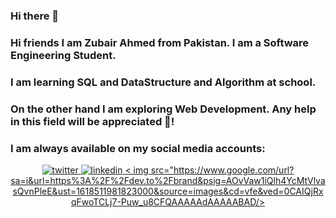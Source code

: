 ### Hi there 👋
### Hi friends I am Zubair Ahmed from Pakistan. I am a Software Engineering Student.
### I am learning SQL and DataStructure and Algorithm at school.
### On the other hand I am exploring Web Development. Any help in this field will be appreciated 🤝!
### I am always available on my social media accounts:
<div align="center">
<a href="https://twitter.com/Zubair24140407" target="_blank">
<img src=https://img.shields.io/badge/twitter-%2300acee.svg?&style=for-the-badge&logo=twitter&logoColor=white alt=twitter />
</a>
<a href="https://www.linkedin.com/in/zubair-ahmed-khushk-1092471a6" target="_blank">
<img src=https://img.shields.io/badge/linkedin-%231E77B5.svg?&style=for-the-badge&logo=linkedin&logoColor=white alt=linkedin  />
</a>  
  <a href="https://dev.to/zubair12/">
   < img src="https://www.google.com/url?sa=i&url=https%3A%2F%2Fdev.to%2Fbrand&psig=AOvVaw1iQlh4YcMtVlvasQvnPleE&ust=1618511981823000&source=images&cd=vfe&ved=0CAIQjRxqFwoTCLj7-Puw_u8CFQAAAAAdAAAAABAD/>
  </a>
</div> 

